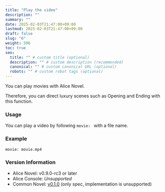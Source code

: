 ```yaml
---
title: "Play the video"
description: ""
summary: ""
date: 2025-02-03T21:47:00+09:00
lastmod: 2025-02-03T21:47:00+09:00
draft: false
slug: "6"
weight: 506
toc: true
seo:
  title: "" # custom title (optional)
  description: "" # custom description (recommended)
  canonical: "" # custom canonical URL (optional)
  robots: "" # custom robot tags (optional)
---
```


You can play movies with Alice Novel.

Therefore, you can direct luxury scenes such as Opening and Ending with this function.

### Usage

You can play a video by following `movie: ` with a file name.

### Example

```anov
movie: movie.mp4
```

### Version Information

- Alice Novel: v0.9.0-rc3 or later
- Alice Console: *Unsupported*
- Common Novel: [v0.1.0](https://github.com/AliceNovel/CommonNovel/blob/v0.1.0/docs/v0.1.x/v0.1.0.md#46-play-movie) (only spec, implementation is unsupported)

